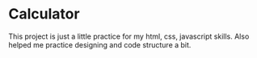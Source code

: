 # Calculator



This project is just a little practice for my html, css, javascript skills. Also helped me practice designing and code structure a bit.
